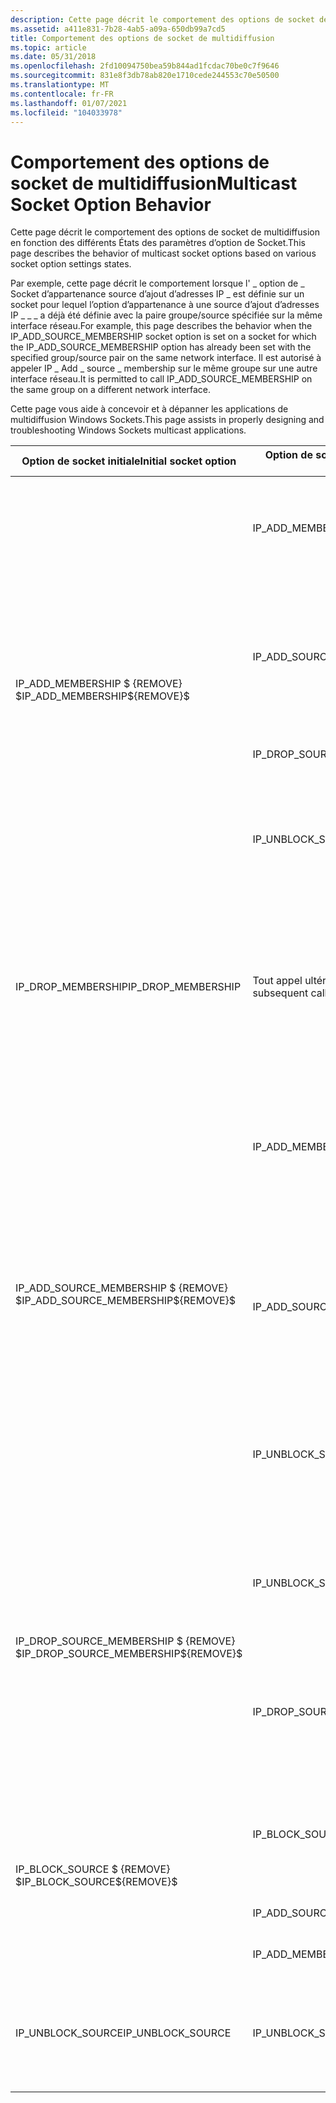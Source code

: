 ```yaml
---
description: Cette page décrit le comportement des options de socket de multidiffusion en fonction des différents États des paramètres d’option de Socket.
ms.assetid: a411e831-7b28-4ab5-a09a-650db99a7cd5
title: Comportement des options de socket de multidiffusion
ms.topic: article
ms.date: 05/31/2018
ms.openlocfilehash: 2fd10094750bea59b844ad1fcdac70be0c7f9646
ms.sourcegitcommit: 831e8f3db78ab820e1710cede244553c70e50500
ms.translationtype: MT
ms.contentlocale: fr-FR
ms.lasthandoff: 01/07/2021
ms.locfileid: "104033978"
---
```

# <a name="multicast-socket-option-behavior"></a><span data-ttu-id="f3904-103">Comportement des options de socket de multidiffusion</span><span class="sxs-lookup"><span data-stu-id="f3904-103">Multicast Socket Option Behavior</span></span>

<span data-ttu-id="f3904-104">Cette page décrit le comportement des options de socket de multidiffusion en fonction des différents États des paramètres d’option de Socket.</span><span class="sxs-lookup"><span data-stu-id="f3904-104">This page describes the behavior of multicast socket options based on various socket option settings states.</span></span>

<span data-ttu-id="f3904-105">Par exemple, cette page décrit le comportement lorsque l' \_ option de \_ Socket d’appartenance source d’ajout d’adresses IP \_ est définie sur un socket pour lequel l’option d’appartenance à une source d’ajout d’adresses IP \_ \_ \_ a déjà été définie avec la paire groupe/source spécifiée sur la même interface réseau.</span><span class="sxs-lookup"><span data-stu-id="f3904-105">For example, this page describes the behavior when the IP\_ADD\_SOURCE\_MEMBERSHIP socket option is set on a socket for which the IP\_ADD\_SOURCE\_MEMBERSHIP option has already been set with the specified group/source pair on the same network interface.</span></span> <span data-ttu-id="f3904-106">Il est autorisé à appeler IP \_ Add \_ source \_ membership sur le même groupe sur une autre interface réseau.</span><span class="sxs-lookup"><span data-stu-id="f3904-106">It is permitted to call IP\_ADD\_SOURCE\_MEMBERSHIP on the same group on a different network interface.</span></span>

<span data-ttu-id="f3904-107">Cette page vous aide à concevoir et à dépanner les applications de multidiffusion Windows Sockets.</span><span class="sxs-lookup"><span data-stu-id="f3904-107">This page assists in properly designing and troubleshooting Windows Sockets multicast applications.</span></span> 

<table>
<thead>
<tr class="header">
<th><span data-ttu-id="f3904-108">Option de socket initiale</span><span class="sxs-lookup"><span data-stu-id="f3904-108">Initial socket option</span></span></th>
<th><span data-ttu-id="f3904-109">Option de socket suivante en conflit</span><span class="sxs-lookup"><span data-stu-id="f3904-109">Conflicting subsequent socket option</span></span></th>
<th><span data-ttu-id="f3904-110">Erreur retournée</span><span class="sxs-lookup"><span data-stu-id="f3904-110">Error returned</span></span></th>
<th><span data-ttu-id="f3904-111">Notes</span><span class="sxs-lookup"><span data-stu-id="f3904-111">Remarks</span></span></th>
</tr>
</thead>
<tbody>
<tr class="odd">
<td rowspan="4"><span data-ttu-id="f3904-112">IP_ADD_MEMBERSHIP $ {REMOVE} $</span><span class="sxs-lookup"><span data-stu-id="f3904-112">IP_ADD_MEMBERSHIP${REMOVE}$</span></span><br />
</td>
<td><span data-ttu-id="f3904-113">IP_ADD_MEMBERSHIP</span><span class="sxs-lookup"><span data-stu-id="f3904-113">IP_ADD_MEMBERSHIP</span></span></td>
<td><span data-ttu-id="f3904-114">WSAEADDRNOTAVAIL</span><span class="sxs-lookup"><span data-stu-id="f3904-114">WSAEADDRNOTAVAIL</span></span></td>
<td><span data-ttu-id="f3904-115">N’appelez pas IP_ADD_MEMBERSHIP avec le même groupe plusieurs fois sur la même interface réseau.</span><span class="sxs-lookup"><span data-stu-id="f3904-115">Do not call IP_ADD_MEMBERSHIP with the same group more than once on the same network interface.</span></span></td>
</tr>
<tr class="even">
<td><span data-ttu-id="f3904-116">IP_ADD_SOURCE_MEMBERSHIP</span><span class="sxs-lookup"><span data-stu-id="f3904-116">IP_ADD_SOURCE_MEMBERSHIP</span></span></td>
<td><span data-ttu-id="f3904-117">WSAEADDRNOTAVAIL</span><span class="sxs-lookup"><span data-stu-id="f3904-117">WSAEADDRNOTAVAIL</span></span></td>
<td><span data-ttu-id="f3904-118">N’appelez pas IP_ADD_SOURCE_MEMBERSHIP avec le même groupe précédemment appelé avec IP_ADD_MEMBERSHIP sur la même interface réseau.</span><span class="sxs-lookup"><span data-stu-id="f3904-118">Do not call IP_ADD_SOURCE_MEMBERSHIP with the same group previously called with IP_ADD_MEMBERSHIP on the same network interface.</span></span></td>

</tr>
<tr class="odd">
<td><span data-ttu-id="f3904-119">IP_DROP_SOURCE_MEMBERSHIP</span><span class="sxs-lookup"><span data-stu-id="f3904-119">IP_DROP_SOURCE_MEMBERSHIP</span></span></td>
<td><span data-ttu-id="f3904-120">WSAEINVAL</span><span class="sxs-lookup"><span data-stu-id="f3904-120">WSAEINVAL</span></span></td>
<td><span data-ttu-id="f3904-121">Utilisez à la place IP_BLOCK_SOURCE.</span><span class="sxs-lookup"><span data-stu-id="f3904-121">Use IP_BLOCK_SOURCE instead.</span></span></td>

</tr>
<tr class="even">
<td><span data-ttu-id="f3904-122">IP_UNBLOCK_SOURCE</span><span class="sxs-lookup"><span data-stu-id="f3904-122">IP_UNBLOCK_SOURCE</span></span></td>
<td><span data-ttu-id="f3904-123">WSAEINVAL</span><span class="sxs-lookup"><span data-stu-id="f3904-123">WSAEINVAL</span></span></td>
<td><span data-ttu-id="f3904-124">Retourne une erreur lors de la tentative de déblocage d’une paire groupe/source qui n’a pas été bloquée précédemment sur la même interface réseau.</span><span class="sxs-lookup"><span data-stu-id="f3904-124">Returns an error when attempting to unblock a group/source pair that has not previously been blocked on the same network interface.</span></span></td>

</tr>
<tr class="odd">
<td><span data-ttu-id="f3904-125">IP_DROP_MEMBERSHIP</span><span class="sxs-lookup"><span data-stu-id="f3904-125">IP_DROP_MEMBERSHIP</span></span></td>
<td><span data-ttu-id="f3904-126">Tout appel ultérieur sur la même paire groupe/groupe/source</span><span class="sxs-lookup"><span data-stu-id="f3904-126">Any subsequent call on the same group or group/source pair</span></span></td>
<td><span data-ttu-id="f3904-127">WSAEINVAL</span><span class="sxs-lookup"><span data-stu-id="f3904-127">WSAEINVAL</span></span></td>
<td><span data-ttu-id="f3904-128">La création d’appels d’option de socket sur une paire groupe ou groupe/source qui n’est pas actuellement dans la liste d’inclusion (en raison de la suppression de l’appartenance, ou autre) entraîne une erreur.</span><span class="sxs-lookup"><span data-stu-id="f3904-128">Making socket option calls on a group or group/source pair not currently in the inclusion list (due to dropping membership, or otherwise) results in an error.</span></span></td>
</tr>
<tr class="even">
<td rowspan="3"><span data-ttu-id="f3904-129">IP_ADD_SOURCE_MEMBERSHIP $ {REMOVE} $</span><span class="sxs-lookup"><span data-stu-id="f3904-129">IP_ADD_SOURCE_MEMBERSHIP${REMOVE}$</span></span><br />
</td>
<td><span data-ttu-id="f3904-130">IP_ADD_MEMBERSHIP</span><span class="sxs-lookup"><span data-stu-id="f3904-130">IP_ADD_MEMBERSHIP</span></span></td>
<td><span data-ttu-id="f3904-131">WSAEADDRNOTAVAIL</span><span class="sxs-lookup"><span data-stu-id="f3904-131">WSAEADDRNOTAVAIL</span></span></td>
<td><span data-ttu-id="f3904-132">N’appelez pas IP_ADD_MEMBERSHIP avec le même groupe précédemment appelé avec IP_ADD_SOURCE_MEMBERSHIP sur la même interface réseau.</span><span class="sxs-lookup"><span data-stu-id="f3904-132">Do not call IP_ADD_MEMBERSHIP with the same group previously called with IP_ADD_SOURCE_MEMBERSHIP on the same network interface.</span></span></td>
</tr>
<tr class="odd">
<td><span data-ttu-id="f3904-133">IP_ADD_SOURCE_MEMBERSHIP</span><span class="sxs-lookup"><span data-stu-id="f3904-133">IP_ADD_SOURCE_MEMBERSHIP</span></span></td>
<td><span data-ttu-id="f3904-134">WSAEADDRNOTAVAIL</span><span class="sxs-lookup"><span data-stu-id="f3904-134">WSAEADDRNOTAVAIL</span></span></td>
<td><span data-ttu-id="f3904-135">N’appelez pas IP_ADD_SOURCE_MEMBERSHIP avec la même paire groupe/source précédemment appelée avec IP_ADD_SOURCE_MEMBERSHIP sur la même interface réseau.</span><span class="sxs-lookup"><span data-stu-id="f3904-135">Do not call IP_ADD_SOURCE_MEMBERSHIP with the same group/source pair previously called with IP_ADD_SOURCE_MEMBERSHIP on the same network interface.</span></span></td>

</tr>
<tr class="even">
<td><span data-ttu-id="f3904-136">IP_UNBLOCK_SOURCE</span><span class="sxs-lookup"><span data-stu-id="f3904-136">IP_UNBLOCK_SOURCE</span></span></td>
<td><span data-ttu-id="f3904-137">WSAEINVAL</span><span class="sxs-lookup"><span data-stu-id="f3904-137">WSAEINVAL</span></span></td>
<td><span data-ttu-id="f3904-138">Retourne une erreur lors de la tentative de déblocage d’une paire groupe/source qui n’a pas été bloquée précédemment sur la même interface réseau.</span><span class="sxs-lookup"><span data-stu-id="f3904-138">Returns an error when attempting to unblock a group/source pair that has not previously been blocked on the same network interface.</span></span></td>

</tr>
<tr class="odd">
<td rowspan="2"><span data-ttu-id="f3904-139">IP_DROP_SOURCE_MEMBERSHIP $ {REMOVE} $</span><span class="sxs-lookup"><span data-stu-id="f3904-139">IP_DROP_SOURCE_MEMBERSHIP${REMOVE}$</span></span><br />
</td>
<td><span data-ttu-id="f3904-140">IP_UNBLOCK_SOURCE</span><span class="sxs-lookup"><span data-stu-id="f3904-140">IP_UNBLOCK_SOURCE</span></span></td>
<td><span data-ttu-id="f3904-141">WSAEINVAL</span><span class="sxs-lookup"><span data-stu-id="f3904-141">WSAEINVAL</span></span></td>
<td><span data-ttu-id="f3904-142">Retourne une erreur lors de la tentative de déblocage d’une paire groupe/source qui n’a pas été bloquée précédemment sur la même interface réseau.</span><span class="sxs-lookup"><span data-stu-id="f3904-142">Returns an error when attempting to unblock a group/source pair that has not previously been blocked on the same network interface.</span></span></td>
</tr>
<tr class="even">
<td><span data-ttu-id="f3904-143">IP_DROP_SOURCE_MEMBERSHIP</span><span class="sxs-lookup"><span data-stu-id="f3904-143">IP_DROP_SOURCE_MEMBERSHIP</span></span></td>
<td><span data-ttu-id="f3904-144">WSAEADDRNOTAVAIL</span><span class="sxs-lookup"><span data-stu-id="f3904-144">WSAEADDRNOTAVAIL</span></span></td>
<td><span data-ttu-id="f3904-145">Retourne une erreur lors de la tentative de suppression d’une paire groupe/source qui ne figure pas dans la liste d’inclusion sur la même interface réseau.</span><span class="sxs-lookup"><span data-stu-id="f3904-145">Returns an error when attempting to drop a group/source pair that is not in the inclusion list on the same network interface.</span></span></td>

</tr>
<tr class="odd">
<td rowspan="3"><span data-ttu-id="f3904-146">IP_BLOCK_SOURCE $ {REMOVE} $</span><span class="sxs-lookup"><span data-stu-id="f3904-146">IP_BLOCK_SOURCE${REMOVE}$</span></span><br />
</td>
<td><span data-ttu-id="f3904-147">IP_BLOCK_SOURCE</span><span class="sxs-lookup"><span data-stu-id="f3904-147">IP_BLOCK_SOURCE</span></span></td>
<td><span data-ttu-id="f3904-148">WSAEADDRNOTAVAIL</span><span class="sxs-lookup"><span data-stu-id="f3904-148">WSAEADDRNOTAVAIL</span></span></td>
<td><span data-ttu-id="f3904-149">Retourne une erreur lors de la tentative de blocage d’une paire groupe/source déjà bloquée sur la même interface réseau.</span><span class="sxs-lookup"><span data-stu-id="f3904-149">Returns an error when attempting to block a group/source pair that is already blocked on the same network interface.</span></span></td>
</tr>
<tr class="even">
<td><span data-ttu-id="f3904-150">IP_ADD_SOURCE_MEMBERSHIP</span><span class="sxs-lookup"><span data-stu-id="f3904-150">IP_ADD_SOURCE_MEMBERSHIP</span></span></td>
<td><span data-ttu-id="f3904-151">WSAEINVAL</span><span class="sxs-lookup"><span data-stu-id="f3904-151">WSAEINVAL</span></span></td>
<td><span data-ttu-id="f3904-152">Utilisez à la place IP_UNBLOCK_SOURCE.</span><span class="sxs-lookup"><span data-stu-id="f3904-152">Use IP_UNBLOCK_SOURCE instead.</span></span></td>

</tr>
<tr class="odd">
<td><span data-ttu-id="f3904-153">IP_ADD_MEMBERSHIP</span><span class="sxs-lookup"><span data-stu-id="f3904-153">IP_ADD_MEMBERSHIP</span></span></td>
<td><span data-ttu-id="f3904-154">WSAEINVAL</span><span class="sxs-lookup"><span data-stu-id="f3904-154">WSAEINVAL</span></span></td>
<td><span data-ttu-id="f3904-155">Utilisez à la place IP_UNBLOCK_SOURCE.</span><span class="sxs-lookup"><span data-stu-id="f3904-155">Use IP_UNBLOCK_SOURCE instead.</span></span></td>

</tr>
<tr class="even">
<td><span data-ttu-id="f3904-156">IP_UNBLOCK_SOURCE</span><span class="sxs-lookup"><span data-stu-id="f3904-156">IP_UNBLOCK_SOURCE</span></span></td>
<td><span data-ttu-id="f3904-157">IP_UNBLOCK_SOURCE</span><span class="sxs-lookup"><span data-stu-id="f3904-157">IP_UNBLOCK_SOURCE</span></span></td>
<td><span data-ttu-id="f3904-158">WSAEADDRNOTAVAIL</span><span class="sxs-lookup"><span data-stu-id="f3904-158">WSAEADDRNOTAVAIL</span></span></td>
<td><span data-ttu-id="f3904-159">Retourne une erreur lors de la tentative de déblocage d’une paire groupe/source qui n’est pas dans la liste bloquée sur la même interface réseau.</span><span class="sxs-lookup"><span data-stu-id="f3904-159">Returns an error when attempting to unblock a group/source pair that is not in the blocked list on the same network interface.</span></span></td>
</tr>
</tbody>
</table>



 

 

 



